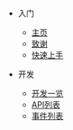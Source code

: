 * 入门

  * [主页](/)
  * [致谢](/thanks)
  * [快速上手](/getStarted)

* 开发
  * [开发一览](/coding/)
  * [API列表](/api)
  * [事件列表](/event)